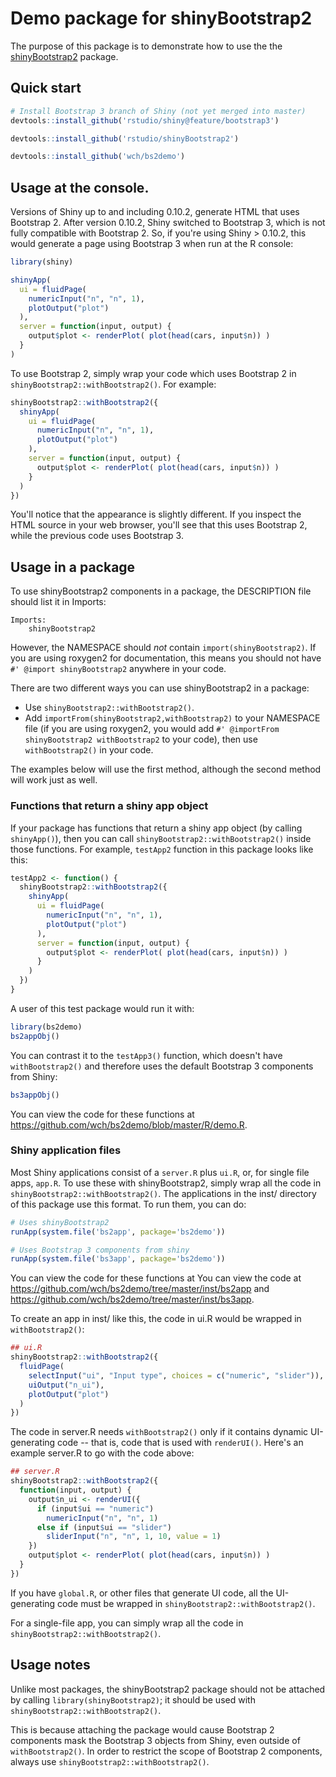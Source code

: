 Demo package for shinyBootstrap2
================================

The purpose of this package is to demonstrate how to use the the [shinyBootstrap2](https://github.com/rstudio/shinyBootstrap2) package.


## Quick start

```R
# Install Bootstrap 3 branch of Shiny (not yet merged into master)
devtools::install_github('rstudio/shiny@feature/bootstrap3')

devtools::install_github('rstudio/shinyBootstrap2')

devtools::install_github('wch/bs2demo')
```


## Usage at the console.

Versions of Shiny up to and including 0.10.2, generate HTML that uses Bootstrap 2. After version 0.10.2, Shiny switched to Bootstrap 3, which is not fully compatible with Bootstrap 2. So, if you're using Shiny > 0.10.2, this would generate a page using Bootstrap 3 when run at the R console:

```R
library(shiny)

shinyApp(
  ui = fluidPage(
    numericInput("n", "n", 1),
    plotOutput("plot")
  ),
  server = function(input, output) {
    output$plot <- renderPlot( plot(head(cars, input$n)) )
  }
)
```


To use Bootstrap 2, simply wrap your code  which uses Bootstrap 2 in `shinyBootstrap2::withBootstrap2()`. For example:

```R
shinyBootstrap2::withBootstrap2({
  shinyApp(
    ui = fluidPage(
      numericInput("n", "n", 1),
      plotOutput("plot")
    ),
    server = function(input, output) {
      output$plot <- renderPlot( plot(head(cars, input$n)) )
    }
  )
})
```

You'll notice that the appearance is slightly different. If you inspect the HTML source in your web browser, you'll see that this uses Bootstrap 2, while the previous code uses Bootstrap 3.

## Usage in a package

To use shinyBootstrap2 components in a package, the DESCRIPTION file should list it in Imports:

```
Imports:
    shinyBootstrap2
```

However, the NAMESPACE should _not_ contain `import(shinyBootstrap2)`. If you are using roxygen2 for documentation, this means you should not have `#' @import shinyBootstrap2` anywhere in your code.

There are two different ways you can use shinyBootstrap2 in a package:

* Use `shinyBootstrap2::withBootstrap2()`.
* Add `importFrom(shinyBootstrap2,withBootstrap2)` to your NAMESPACE file (if you are using roxygen2, you would add `#' @importFrom shinyBootstrap2 withBootstrap2` to your code), then use `withBootstrap2()` in your code. 

The examples below will use the first method, although the second method will work just as well.

### Functions that return a shiny app object

If your package has functions that return a shiny app object (by calling `shinyApp()`), then you can call `shinyBootstrap2::withBootstrap2()` inside those functions. For example, `testApp2` function in this package looks like this:

```R
testApp2 <- function() {
  shinyBootstrap2::withBootstrap2({
    shinyApp(
      ui = fluidPage(
        numericInput("n", "n", 1),
        plotOutput("plot")
      ),
      server = function(input, output) {
        output$plot <- renderPlot( plot(head(cars, input$n)) )
      }
    )
  })
}
```

A user of this test package would run it with:

```R
library(bs2demo)
bs2appObj()
```

You can contrast it to the `testApp3()` function, which doesn't have `withBootstrap2()` and therefore uses the default Bootstrap 3 components from Shiny:

```R
bs3appObj()
```

You can view the code for these functions at https://github.com/wch/bs2demo/blob/master/R/demo.R.


### Shiny application files

Most Shiny applications consist of a `server.R` plus `ui.R`, or, for single file apps, `app.R`. To use these with shinyBootstrap2, simply wrap all the code in `shinyBootstrap2::withBootstrap2()`. The applications in the inst/ directory of this package use this format. To run them, you can do:


```R
# Uses shinyBootstrap2
runApp(system.file('bs2app', package='bs2demo'))

# Uses Bootstrap 3 components from shiny
runApp(system.file('bs3app', package='bs2demo'))
```

You can view the code for these functions at You can view the code at https://github.com/wch/bs2demo/tree/master/inst/bs2app and https://github.com/wch/bs2demo/tree/master/inst/bs3app.

To create an app in inst/ like this, the code in ui.R would be wrapped in `withBootstrap2()`:

```R
## ui.R
shinyBootstrap2::withBootstrap2({
  fluidPage(
    selectInput("ui", "Input type", choices = c("numeric", "slider")),
    uiOutput("n_ui"),
    plotOutput("plot")
  )
})
```

The code in server.R needs `withBootstrap2()` only if it contains dynamic UI-generating code -- that is, code that is used with `renderUI()`. Here's an example server.R to go with the code above:

```R
## server.R
shinyBootstrap2::withBootstrap2({
  function(input, output) {
    output$n_ui <- renderUI({
      if (input$ui == "numeric")
        numericInput("n", "n", 1)
      else if (input$ui == "slider")
        sliderInput("n", "n", 1, 10, value = 1)
    })
    output$plot <- renderPlot( plot(head(cars, input$n)) )
  }
})
```



If you have `global.R`, or other files that generate UI code, all the UI-generating code must be wrapped in `shinyBootstrap2::withBootstrap2()`.


For a single-file app, you can simply wrap all the code in `shinyBootstrap2::withBootstrap2()`.


## Usage notes

Unlike most packages, the shinyBootstrap2 package should not be attached by calling `library(shinyBootstrap2)`; it should be used with `shinyBootstrap2::withBootstrap2()`. 

This is because attaching the package would cause Bootstrap 2 components mask the Bootstrap 3 objects from Shiny, even outside of `withBootstrap2()`. In order to restrict the scope of Bootstrap 2 components, always use `shinyBootstrap2::withBootstrap2()`.
